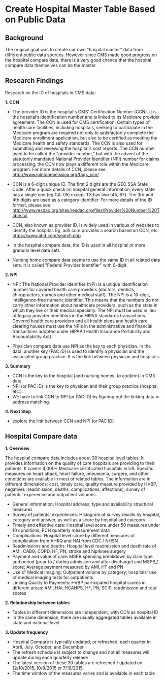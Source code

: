 # Create Hospital Master Table Based on Public Data

## Background
The original goal was to create our own "hospital master" data from different public data sources. 
However since CMS made good progress on the hospital compare data, there is a very good chance 
that the hospital compare data themselves can be the master.

## Research Findings
Research on the ID of hospitals in CMS data:

**1. CCN**

- The provider ID is the hospital's CMS' Certification Number (CCN). It is the
  hospital’s identification number and is linked to its Medicare provider agreement. The CCN is used for CMS certification.  Certain types of health care facilities, including hospitals, seeking to participate in the Medicare program are required not only to satisfactorily complete the Medicare enrollment application, but also to be certified as meeting the Medicare health and safety standards. The CCN is also used for submitting and reviewing the hospital’s cost reports. The CCN number used to be called the "provider number," but with the advent of the statutorily mandated National Provider Identifier (NPI) number for claims processing, the CCN now plays a different role within the Medicare program. For more details of CCN, please see: http://www.jointcommission.org/faqs_ccn/

- CCN is a 6-digit unique ID. The first 2 digits are the GEO SSA State Code.
  After a quick check on hospital general information, every state has a single one (eg CA: 05) except TX has two (45, 67). The 3rd and 4th digits are used as a category identifier. For more details of the ID format, please see: http://www.resdac.org/sites/resdac.org/files/Provider%20Number%20Table.txt

- CCN, also known as provider ID, is widely used in various of websites to
  identify the hospital. Eg, adh.com provides a search based on CCN, etc: https://www.ahd.com/search.php

- In the hospital compare data, the ID is used in all hospital or more
  granular level data sets

- Nursing home compare data seems to use the same ID in all related data sets.
  It is called "Federal Provider Identifier" with 6-digit.

**2. NPI**

- NPI: The National Provider Identifier (NPI) is a unique identification
  number for covered health care providers (doctors, dentists, chiropractors, nurses and other medical staff). The NPI is a 10-digit, intelligence-free numeric identifier. This means that the numbers do not carry other information about healthcare providers, such as the state in which they live or their medical specialty. The NPI must be used in lieu of legacy provider identifiers in the HIPAA standards transactions. Covered health care providers and all health plans and health care clearing houses must use the NPIs in the administrative and financial transactions adopted under HIPAA (Health Insurance Portability and Accountability Act).

- Physician compare data use NPI as the key to each physician. In the data,
  another key (PAC ID) is used to identify a physician and the associated group practice. It is the link between physician and hospitals. 

**3. Summary**

- CCN is the key to the hospital (and nursing homes, _to confirm_) in CMS
  data.
- NPI (or PAC ID) is the key to physican and their group practice (hospital,
  etc.).
- We have to link CCN to NPI (or PAC ID) by figuring out the linking data or
  address matching.

**4. Next Step**
- explore the link between CCN and NPI (or PAC ID)

## Hospital Compare data

**1. Overview**

The hospital compare data includes about 30 hospital level tables. It provides information on the quality of care hospitals are providing to their patients. It covers 4,000+ Medicare-certificated hospitals in US. Specific measures on heart attack, heart failure, pneumonia, surgery, and other conditions are available in most of related tables. The information are in different dimensions: cost,  timely care, quality measure provided by HVBP, negatives (readmission, deaths, complications, affections), survey of patients' experience and outpatient volumes.

- General information: Hospital address, type and availability structural measures
- Survey of patients’ experiences: Histogram of survey results by hospital, category and answer, as well as a score by hospital and category
- Timely and effective care: Hospital level score under 50 measures under 10 conditions; PCH quarterly measurement data
- Complications: Hospital level score by different measures of complication from AHRQ and HAI from CDC / NHSN
- Readmissions and deaths: Hospital level readmission and death rate of AMI, CABG, COPD, HF, PN, stroke and hip/knee surgery
- Payment and value of care: MSPB spending breakdown by clain type and period (prior to / during admission and after discharge) and MSPB_1 score; Average payment measured by AMI, HF and PN
- Use of Medical Imaging: Outpatient volume by category; hospitals' use of medical imaging tests for outpatients
- Linking Quality to Payments: HVBP participated hospital scores in different areas: AMI, HAI, HCAHPS, HF, PN, SCIP, readmission and total scores

**2. Relationship between tables**

- Tables in different dimensions are independent, with CCN as hospital ID
- In the same dimension, there are usually aggregated tables available in state and national level

**3. Update frequency**

- Hospital Compare is typically updated, or refreshed, each quarter in April, July, October, and December
- The refresh schedule is subject to change and not all measures will update during each quarterly release
- The latest version of these 30 tables are refreshed / updated on 12/10/2015, 10/8/2015 or 7/16/2015
- The time window of the measures varies and is available in each table



 

